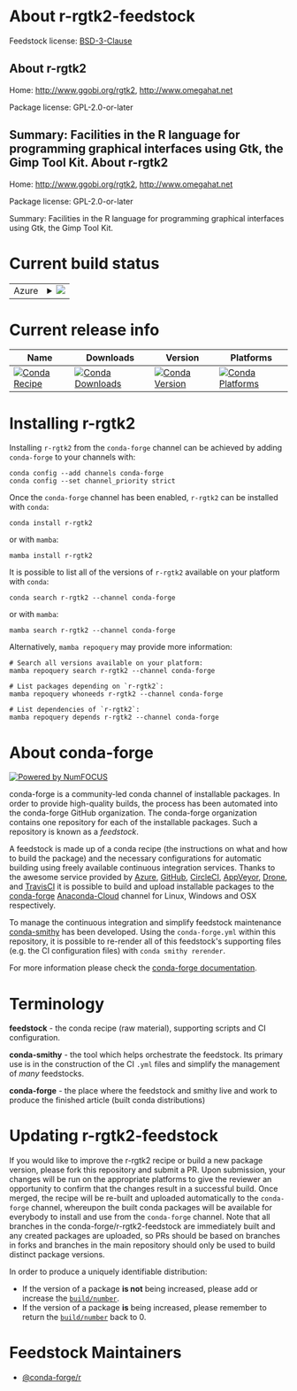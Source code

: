 About r-rgtk2-feedstock
=======================

Feedstock license: [BSD-3-Clause](https://github.com/conda-forge/r-rgtk2-feedstock/blob/main/LICENSE.txt)

About r-rgtk2
-------------

Home: http://www.ggobi.org/rgtk2, http://www.omegahat.net

Package license: GPL-2.0-or-later

Summary: Facilities in the R language for programming graphical interfaces using Gtk, the Gimp Tool Kit.
About r-rgtk2
-------------

Home: http://www.ggobi.org/rgtk2, http://www.omegahat.net

Package license: GPL-2.0-or-later

Summary: Facilities in the R language for programming graphical interfaces using Gtk, the Gimp Tool Kit.

Current build status
====================


<table>
    
  <tr>
    <td>Azure</td>
    <td>
      <details>
        <summary>
          <a href="https://dev.azure.com/conda-forge/feedstock-builds/_build/latest?definitionId=5434&branchName=main">
            <img src="https://dev.azure.com/conda-forge/feedstock-builds/_apis/build/status/r-rgtk2-feedstock?branchName=main">
          </a>
        </summary>
        <table>
          <thead><tr><th>Variant</th><th>Status</th></tr></thead>
          <tbody><tr>
              <td>linux_64_r_base4.2</td>
              <td>
                <a href="https://dev.azure.com/conda-forge/feedstock-builds/_build/latest?definitionId=5434&branchName=main">
                  <img src="https://dev.azure.com/conda-forge/feedstock-builds/_apis/build/status/r-rgtk2-feedstock?branchName=main&jobName=linux&configuration=linux%20linux_64_r_base4.2" alt="variant">
                </a>
              </td>
            </tr><tr>
              <td>linux_64_r_base4.3</td>
              <td>
                <a href="https://dev.azure.com/conda-forge/feedstock-builds/_build/latest?definitionId=5434&branchName=main">
                  <img src="https://dev.azure.com/conda-forge/feedstock-builds/_apis/build/status/r-rgtk2-feedstock?branchName=main&jobName=linux&configuration=linux%20linux_64_r_base4.3" alt="variant">
                </a>
              </td>
            </tr><tr>
              <td>osx_64_r_base4.2</td>
              <td>
                <a href="https://dev.azure.com/conda-forge/feedstock-builds/_build/latest?definitionId=5434&branchName=main">
                  <img src="https://dev.azure.com/conda-forge/feedstock-builds/_apis/build/status/r-rgtk2-feedstock?branchName=main&jobName=osx&configuration=osx%20osx_64_r_base4.2" alt="variant">
                </a>
              </td>
            </tr><tr>
              <td>osx_64_r_base4.3</td>
              <td>
                <a href="https://dev.azure.com/conda-forge/feedstock-builds/_build/latest?definitionId=5434&branchName=main">
                  <img src="https://dev.azure.com/conda-forge/feedstock-builds/_apis/build/status/r-rgtk2-feedstock?branchName=main&jobName=osx&configuration=osx%20osx_64_r_base4.3" alt="variant">
                </a>
              </td>
            </tr>
          </tbody>
        </table>
      </details>
    </td>
  </tr>
</table>

Current release info
====================

| Name | Downloads | Version | Platforms |
| --- | --- | --- | --- |
| [![Conda Recipe](https://img.shields.io/badge/recipe-r--rgtk2-green.svg)](https://anaconda.org/conda-forge/r-rgtk2) | [![Conda Downloads](https://img.shields.io/conda/dn/conda-forge/r-rgtk2.svg)](https://anaconda.org/conda-forge/r-rgtk2) | [![Conda Version](https://img.shields.io/conda/vn/conda-forge/r-rgtk2.svg)](https://anaconda.org/conda-forge/r-rgtk2) | [![Conda Platforms](https://img.shields.io/conda/pn/conda-forge/r-rgtk2.svg)](https://anaconda.org/conda-forge/r-rgtk2) |

Installing r-rgtk2
==================

Installing `r-rgtk2` from the `conda-forge` channel can be achieved by adding `conda-forge` to your channels with:

```
conda config --add channels conda-forge
conda config --set channel_priority strict
```

Once the `conda-forge` channel has been enabled, `r-rgtk2` can be installed with `conda`:

```
conda install r-rgtk2
```

or with `mamba`:

```
mamba install r-rgtk2
```

It is possible to list all of the versions of `r-rgtk2` available on your platform with `conda`:

```
conda search r-rgtk2 --channel conda-forge
```

or with `mamba`:

```
mamba search r-rgtk2 --channel conda-forge
```

Alternatively, `mamba repoquery` may provide more information:

```
# Search all versions available on your platform:
mamba repoquery search r-rgtk2 --channel conda-forge

# List packages depending on `r-rgtk2`:
mamba repoquery whoneeds r-rgtk2 --channel conda-forge

# List dependencies of `r-rgtk2`:
mamba repoquery depends r-rgtk2 --channel conda-forge
```


About conda-forge
=================

[![Powered by
NumFOCUS](https://img.shields.io/badge/powered%20by-NumFOCUS-orange.svg?style=flat&colorA=E1523D&colorB=007D8A)](https://numfocus.org)

conda-forge is a community-led conda channel of installable packages.
In order to provide high-quality builds, the process has been automated into the
conda-forge GitHub organization. The conda-forge organization contains one repository
for each of the installable packages. Such a repository is known as a *feedstock*.

A feedstock is made up of a conda recipe (the instructions on what and how to build
the package) and the necessary configurations for automatic building using freely
available continuous integration services. Thanks to the awesome service provided by
[Azure](https://azure.microsoft.com/en-us/services/devops/), [GitHub](https://github.com/),
[CircleCI](https://circleci.com/), [AppVeyor](https://www.appveyor.com/),
[Drone](https://cloud.drone.io/welcome), and [TravisCI](https://travis-ci.com/)
it is possible to build and upload installable packages to the
[conda-forge](https://anaconda.org/conda-forge) [Anaconda-Cloud](https://anaconda.org/)
channel for Linux, Windows and OSX respectively.

To manage the continuous integration and simplify feedstock maintenance
[conda-smithy](https://github.com/conda-forge/conda-smithy) has been developed.
Using the ``conda-forge.yml`` within this repository, it is possible to re-render all of
this feedstock's supporting files (e.g. the CI configuration files) with ``conda smithy rerender``.

For more information please check the [conda-forge documentation](https://conda-forge.org/docs/).

Terminology
===========

**feedstock** - the conda recipe (raw material), supporting scripts and CI configuration.

**conda-smithy** - the tool which helps orchestrate the feedstock.
                   Its primary use is in the construction of the CI ``.yml`` files
                   and simplify the management of *many* feedstocks.

**conda-forge** - the place where the feedstock and smithy live and work to
                  produce the finished article (built conda distributions)


Updating r-rgtk2-feedstock
==========================

If you would like to improve the r-rgtk2 recipe or build a new
package version, please fork this repository and submit a PR. Upon submission,
your changes will be run on the appropriate platforms to give the reviewer an
opportunity to confirm that the changes result in a successful build. Once
merged, the recipe will be re-built and uploaded automatically to the
`conda-forge` channel, whereupon the built conda packages will be available for
everybody to install and use from the `conda-forge` channel.
Note that all branches in the conda-forge/r-rgtk2-feedstock are
immediately built and any created packages are uploaded, so PRs should be based
on branches in forks and branches in the main repository should only be used to
build distinct package versions.

In order to produce a uniquely identifiable distribution:
 * If the version of a package **is not** being increased, please add or increase
   the [``build/number``](https://docs.conda.io/projects/conda-build/en/latest/resources/define-metadata.html#build-number-and-string).
 * If the version of a package **is** being increased, please remember to return
   the [``build/number``](https://docs.conda.io/projects/conda-build/en/latest/resources/define-metadata.html#build-number-and-string)
   back to 0.

Feedstock Maintainers
=====================

* [@conda-forge/r](https://github.com/conda-forge/r/)

